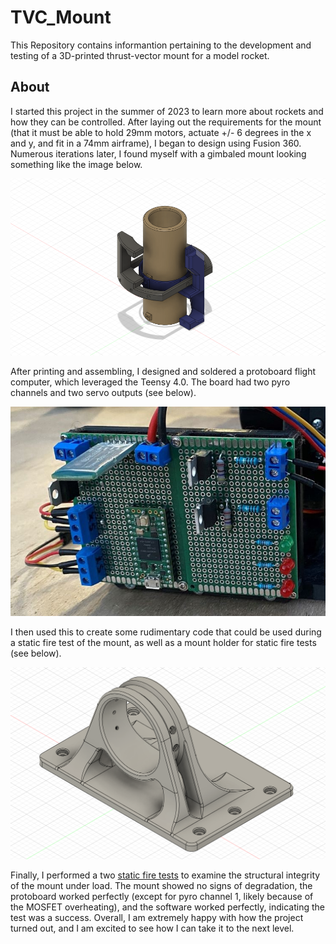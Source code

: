 # TVC_Mount

This Repository contains informantion pertaining to the development and testing of a 3D-printed thrust-vector mount for a model rocket.

## About

I started this project in the summer of 2023 to learn more about rockets and how they can be controlled. After laying out the requirements for the mount (that it must be able to hold 29mm motors, actuate +/- 6 degrees in the x and y, and fit in a 74mm airframe), I began to design using Fusion 360. Numerous iterations later, I found myself with a gimbaled mount looking something like the image below.

![TVC mount picture](TVC_picture.png)

After printing and assembling, I designed and soldered a protoboard flight computer, which leveraged the Teensy 4.0. The board had two pyro channels and two servo outputs (see below).

![Protoboard image](protoboard_image.jpg)

I then used this to create some rudimentary code that could be used during a static fire test of the mount, as well as a mount holder for static fire tests (see below).

![Test mount image](static_mount.png)

Finally, I performed a two [static fire tests](https://www.youtube.com/watch?v=WfjEVA648XQ) to examine the structural integrity of the mount under load. The mount showed no signs of degradation, the protoboard worked perfectly (except for pyro channel 1, likely because of the MOSFET overheating), and the software worked perfectly, indicating the test was a success. Overall, I am extremely happy with how the project turned out, and I am excited to see how I can take it to the next level.

